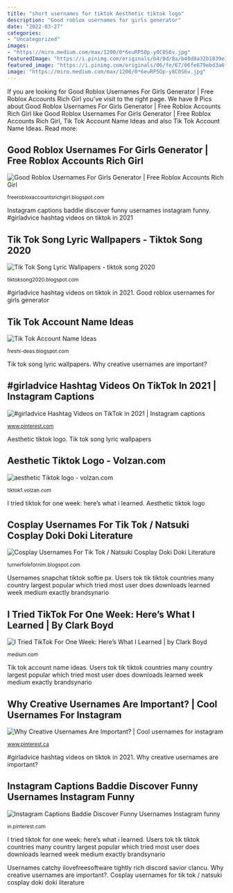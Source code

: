 ```yaml
---
title: "short usernames for tiktok Aesthetic tiktok logo"
description: "Good roblox usernames for girls generator"
date: "2022-03-27"
categories:
- "Uncategorized"
images:
- "https://miro.medium.com/max/1200/0*6euRP5Op-y8C0S6v.jpg"
featuredImage: "https://i.pinimg.com/originals/b4/0d/8a/b40d8a32b1839e171e4396498e735cc2.jpg"
featured_image: "https://i.pinimg.com/originals/06/fe/67/06fe679ebd3a6f8d586919714276fc12.png"
image: "https://miro.medium.com/max/1200/0*6euRP5Op-y8C0S6v.jpg"
---
```


If you are looking for Good Roblox Usernames For Girls Generator | Free Roblox Accounts Rich Girl you've visit to the right page. We have 9 Pics about Good Roblox Usernames For Girls Generator | Free Roblox Accounts Rich Girl like Good Roblox Usernames For Girls Generator | Free Roblox Accounts Rich Girl, Tik Tok Account Name Ideas and also Tik Tok Account Name Ideas. Read more:

## Good Roblox Usernames For Girls Generator | Free Roblox Accounts Rich Girl

![Good Roblox Usernames For Girls Generator | Free Roblox Accounts Rich Girl](https://lh3.googleusercontent.com/proxy/eT-KY9Dn2u_IacixPIqfmDSNeeIxiKCqpCr24FIfh_-4ILsVoIc2NYTbXCfCLyG9hQ5wBUkG24hdmZ2lL9WVOgCD5zFIbNZb-_23nIw5AHQPpKw=s0-d "Aesthetic tiktok logo")

<small>freerobloxaccountsrichgirl.blogspot.com</small>

Instagram captions baddie discover funny usernames instagram funny. #girladvice hashtag videos on tiktok in 2021

## Tik Tok Song Lyric Wallpapers - Tiktok Song 2020

![Tik Tok Song Lyric Wallpapers - tiktok song 2020](https://vignette.wikia.nocookie.net/justdance/images/f/fd/Tiktok_jd2_gameplay.jpg/revision/latest?cb=20150602102951 "Good roblox usernames for girls generator")

<small>tiktoksong2020.blogspot.com</small>

#girladvice hashtag videos on tiktok in 2021. Good roblox usernames for girls generator

## Tik Tok Account Name Ideas

![Tik Tok Account Name Ideas](https://i.pinimg.com/originals/06/fe/67/06fe679ebd3a6f8d586919714276fc12.png "Dsmp usernames natsuki doki")

<small>freshi-deas.blogspot.com</small>

Tik tok song lyric wallpapers. Why creative usernames are important?

## #girladvice Hashtag Videos On TikTok In 2021 | Instagram Captions

![#girladvice Hashtag Videos on TikTok in 2021 | Instagram captions](https://i.pinimg.com/originals/b4/0d/8a/b40d8a32b1839e171e4396498e735cc2.jpg "Good roblox usernames for girls generator")

<small>www.pinterest.com</small>

Aesthetic tiktok logo. Tik tok song lyric wallpapers

## Aesthetic Tiktok Logo - Volzan.com

![aesthetic Tiktok logo - volzan.com](https://i.pinimg.com/originals/79/a3/be/79a3bef0dc73a0af4c27cf3f26e785cd.jpg "Instagram captions baddie discover funny usernames instagram funny")

<small>tiktok1.volzan.com</small>

I tried tiktok for one week: here’s what i learned. Aesthetic tiktok logo

## Cosplay Usernames For Tik Tok / Natsuki Cosplay Doki Doki Literature

![Cosplay Usernames For Tik Tok / Natsuki Cosplay Doki Doki Literature](https://64.media.tumblr.com/eb322f868d2c2e20a9f7cdff14167373/923577cbe2872ab0-7f/s1280x1920/11c9453c7d92ad3190e2db37d69ff3e37ddbdfdd.jpg "Why creative usernames are important?")

<small>turnerfolefornim.blogspot.com</small>

Usernames snapchat tiktok softie px. Users tok tik tiktok countries many country largest popular which tried most user does downloads learned week medium exactly brandsynario

## I Tried TikTok For One Week: Here’s What I Learned | By Clark Boyd

![I Tried TikTok For One Week: Here’s What I Learned | by Clark Boyd](https://miro.medium.com/max/1200/0*6euRP5Op-y8C0S6v.jpg "Good roblox usernames for girls generator")

<small>medium.com</small>

Tik tok account name ideas. Users tok tik tiktok countries many country largest popular which tried most user does downloads learned week medium exactly brandsynario

## Why Creative Usernames Are Important? | Cool Usernames For Instagram

![Why Creative Usernames Are Important? | Cool usernames for instagram](https://i.pinimg.com/originals/be/13/88/be1388e32d2ceb4c1ec9f70ba2ed5333.jpg "Cosplay usernames for tik tok / natsuki cosplay doki doki literature")

<small>www.pinterest.ca</small>

#girladvice hashtag videos on tiktok in 2021. Why creative usernames are important?

## Instagram Captions Baddie Discover Funny Usernames Instagram Funny

![Instagram Captions Baddie Discover Funny Usernames Instagram funny](https://i.pinimg.com/originals/d8/40/48/d8404808a447c1c6d7d54167ca5efdef.jpg "Tik tok account name ideas")

<small>in.pinterest.com</small>

I tried tiktok for one week: here’s what i learned. Users tok tik tiktok countries many country largest popular which tried most user does downloads learned week medium exactly brandsynario

Usernames catchy ilovefreesoftware tightly rich discord savior clancu. Why creative usernames are important?. Cosplay usernames for tik tok / natsuki cosplay doki doki literature
